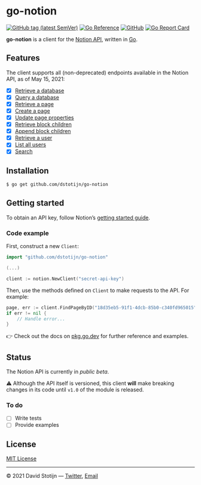 # go-notion

[![GitHub tag (latest SemVer)](https://img.shields.io/github/v/tag/dstotijn/go-notion?label=go%20module)](https://github.com/dstotijn/go-notion/tags)
[![Go Reference](https://pkg.go.dev/badge/github.com/dstotijn/go-notion.svg)](https://pkg.go.dev/github.com/dstotijn/go-notion)
[![GitHub](https://img.shields.io/github/license/dstotijn/go-notion)](LICENSE)
[![Go Report Card](https://goreportcard.com/badge/github.com/dstotijn/go-notion)](https://goreportcard.com/report/github.com/dstotijn/go-notion)

**go-notion** is a client for the
[Notion API](https://developers.notion.com/reference), written in
[Go](https://golang.org/).

## Features

The client supports all (non-deprecated) endpoints available in the Notion API,
as of May 15, 2021:

- [x] [Retrieve a database](https://pkg.go.dev/github.com/dstotijn/go-notion#Client.FindDatabaseByID)
- [x] [Query a database](https://pkg.go.dev/github.com/dstotijn/go-notion#Client.QueryDatabase)
- [x] [Retrieve a page](https://pkg.go.dev/github.com/dstotijn/go-notion#Client.FindPageByID)
- [x] [Create a page](https://pkg.go.dev/github.com/dstotijn/go-notion#Client.CreatePage)
- [x] [Update page properties](https://pkg.go.dev/github.com/dstotijn/go-notion#Client.UpdatePageProps)
- [x] [Retrieve block children](https://pkg.go.dev/github.com/dstotijn/go-notion#Client.FindBlockChildrenByID)
- [x] [Append block children](https://pkg.go.dev/github.com/dstotijn/go-notion#Client.AppendBlockChildren)
- [x] [Retrieve a user](https://pkg.go.dev/github.com/dstotijn/go-notion#Client.FindUserByID)
- [x] [List all users](https://pkg.go.dev/github.com/dstotijn/go-notion#Client.ListUsers)
- [x] [Search](https://pkg.go.dev/github.com/dstotijn/go-notion#Client.Search)

## Installation

```sh
$ go get github.com/dstotijn/go-notion
```

## Getting started

To obtain an API key, follow Notion’s [getting started guide](https://developers.notion.com/docs/getting-started).

### Code example

First, construct a new `Client`:

```go
import "github.com/dstotijn/go-notion"

(...)

client := notion.NewClient("secret-api-key")
```

Then, use the methods defined on `Client` to make requests to the API. For
example:

```go
page, err := client.FindPageByID("18d35eb5-91f1-4dcb-85b0-c340fd965015")
if err != nil {
    // Handle error...
}
```

👉 Check out the docs on
[pkg.go.dev](https://pkg.go.dev/github.com/dstotijn/go-notion) for further
reference and examples.

## Status

The Notion API is currently in _public beta_.

⚠️ Although the API itself is versioned, this client **will** make breaking
changes in its code until `v1.0` of the module is released.

### To do

- [ ] Write tests
- [ ] Provide examples

## License

[MIT License](LICENSE)

---

© 2021 David Stotijn — [Twitter](https://twitter.com/dstotijn),
[Email](mailto:dstotijn@gmail.com)
